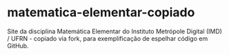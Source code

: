 # matematica-elementar-copiado
Site da disciplina Matemática Elementar do Instituto Metrópole Digital (IMD) / UFRN - copiado via fork, para exemplificação  de espelhar código em GitHub.
